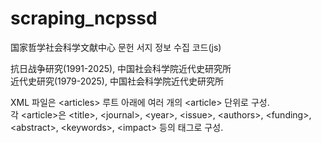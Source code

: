 # scraping_ncpssd
国家哲学社会科学文献中心 문헌 서지 정보 수집 코드(js)

抗日战争研究(1991-2025), 中国社会科学院近代史研究所<br>
近代史研究(1979-2025),  中国社会科学院近代史研究所

XML 파일은 \<articles\> 루트 아래에 여러 개의 \<article\> 단위로 구성.  
각 \<article\>은 \<title\>, \<journal\>, \<year\>, \<issue\>, \<authors\>, \<funding\>, \<abstract\>, \<keywords\>, \<impact\> 등의 태그로 구성.
